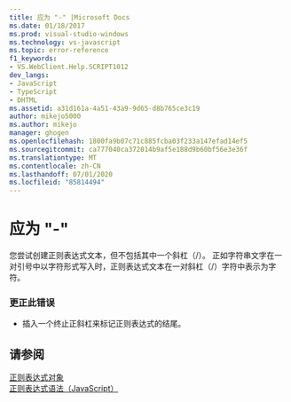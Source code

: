 ```yaml
---
title: 应为 "-" |Microsoft Docs
ms.date: 01/18/2017
ms.prod: visual-studio-windows
ms.technology: vs-javascript
ms.topic: error-reference
f1_keywords:
- VS.WebClient.Help.SCRIPT1012
dev_langs:
- JavaScript
- TypeScript
- DHTML
ms.assetid: a31d161a-4a51-43a9-9d65-d8b765ce3c19
author: mikejo5000
ms.author: mikejo
manager: ghogen
ms.openlocfilehash: 1800fa9b07c71c885fcba03f233a147efad14ef5
ms.sourcegitcommit: ca777040ca372014b9af5e188d9b60bf56e3e36f
ms.translationtype: MT
ms.contentlocale: zh-CN
ms.lasthandoff: 07/01/2020
ms.locfileid: "85814494"
---
```

# <a name="expected--"></a>应为 "-"
您尝试创建正则表达式文本，但不包括其中一个斜杠（/）。 正如字符串文字在一对引号中以字符形式写入时，正则表达式文本在一对斜杠（/）字符中表示为字符。  
  
### <a name="to-correct-this-error"></a>更正此错误  
  
- 插入一个终止正斜杠来标记正则表达式的结尾。  
  
## <a name="see-also"></a>请参阅  
 [正则表达式对象](../../javascript/reference/regular-expression-object-javascript.md)   
 [正则表达式语法（JavaScript）](https://msdn.microsoft.com/library/1400241x)